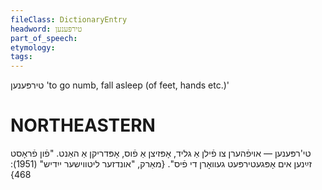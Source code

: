 ```yaml
---
fileClass: DictionaryEntry
headword: טירפּענען
part_of_speech: 
etymology: 
tags: 
---
```

טירפּענען
'to go numb, fall asleep (of feet, hands etc.)'

NORTHEASTERN
==============

טי'רפּענען — אויפֿהערן צו פֿילן אַ גליד, אָפּזיצן אַ פֿוס, אָפּדריקן אַ האַנט. "פֿון פֿראָסט זײַנען אים אָפּגעטירפּעט געוואָרן די פֿיס".
{מאַרק, "אונדזער ליטווישער ייִדיש" (1951): 468}
